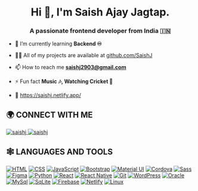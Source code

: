 <h1 align="center">Hi 👋, I'm Saish Ajay Jagtap.</h1>
<h3 align="center">A passionate frontend developer from India 🇮🇳</h3>

- 🌱 I’m currently learning **Backend ♾️**

- 👨‍💻 All of my projects are available at [github.com/SaishJ](github.com/SaishJ)

- 📫 How to reach me **saishj2903@gmail.com**

- ⚡ Fun fact **Music 🎶, Watching Cricket 🏏**

- 🔗 https://saishj.netlify.app/

## 🌍 **CONNECT WITH ME**

<a href="https://codepen.io/saishj">
  <img src="https://img.shields.io/badge/-Codepen-000000?logo=codepen&logoColor=white&style=for-the-badge" title="Codepen" alt="saishj" />
</a>
<a href="https://dev.to/saishj">
  <img src="https://img.shields.io/badge/-Dev%20Community-0A0A0A?logo=dev.to&logoColor=white&style=for-the-badge" title="Dev Community" alt="saishj" />
</a>

## 🕸️ **LANGUAGES AND TOOLS**

[![HTML](https://img.shields.io/badge/-Html-E34F26?logo=html5&logoColor=white&style=for-the-badge "HTML")][repo]
[![CSS](https://img.shields.io/badge/-Css3-1572B6?logo=css3&logoColor=white&style=for-the-badge "CSS")][repo]
[![JavaScript](https://img.shields.io/badge/-JavaScript-F7DF1E?logo=javascript&logoColor=020202&style=for-the-badge "JavaScript")][repo]
[![Bootstrap](https://img.shields.io/badge/-Bootstrap-7952B3?logo=bootstrap&logoColor=white&style=for-the-badge "Bootstrap")][repo]
[![Material UI](https://img.shields.io/badge/-Material%20UI-007FFF?logo=mui&logoColor=white&style=for-the-badge "Material UI")][repo]
[![Cordova](https://img.shields.io/badge/-Cordova-E8E8E8?logo=apache%20cordova&logoColor=020202&style=for-the-badge "Cordova")][repo]
[![Sass](https://img.shields.io/badge/-Sass-CC6699?logo=sass&logoColor=white&style=for-the-badge "SASS")][repo]
[![Figma](https://img.shields.io/badge/-Figma-F24E1E?logo=figma&logoColor=white&style=for-the-badge "Figma")][repo]
[![Python](https://img.shields.io/badge/python-3670A0?style=for-the-badge&logo=python&logoColor=ffdd54 "Python")][repo]
[![React](https://img.shields.io/badge/React-20232A?style=for-the-badge&logo=react&logoColor=61DAFB "React")][repo]
[![React Native](https://img.shields.io/badge/React_Native-20232A?style=for-the-badge&logo=react&logoColor=61DAFB "React Native")][repo]
[![Git](https://img.shields.io/badge/-Git-F05032?logo=git&logoColor=white&style=for-the-badge "Git")][repo]
[![WordPress](https://img.shields.io/badge/-WordPress-21759B?logo=wordpress&logoColor=white&style=for-the-badge "WordPress")][repo]
[![Oracle](https://img.shields.io/badge/-Oracle-F80000?logo=oracle&logoColor=white&style=for-the-badge "Oracle")][repo]
[![MySql](https://img.shields.io/badge/MySQL-00000F?style=for-the-badge&logo=mysql&logoColor=white "MySql")][repo]
[![SqLite](https://img.shields.io/badge/-SqLite-003B57?logo=sqlite&logoColor=white&style=for-the-badge "SqLite")][repo]
[![Firebase](https://img.shields.io/badge/firebase-%23039BE5.svg?style=for-the-badge&logo=firebase "Firebase")][repo]
[![Netlify](https://img.shields.io/badge/netlify-%23000000.svg?style=for-the-badge&logo=netlify&logoColor=#00C7B7 "Netlify")][repo]
[![Linux](https://img.shields.io/badge/-Linux-FCC624?logo=linux&logoColor=020202&style=for-the-badge "Linux")][repo]

[repo]: https://github.com/SaishJ?tab=repositories
